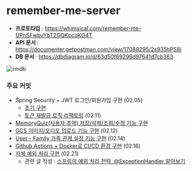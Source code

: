 # remember-me-server

- **프로토타입** : https://whimsical.com/remember-me-UPnSFwbvYbT2GQKpcqKG4T
- **API 문서** : https://documenter.getpostman.com/view/17088295/2s935hPS8i
- **DB 문서** : https://dbdiagram.io/d/63d50f69296d97641d7cb363

![rmdb](https://user-images.githubusercontent.com/77563814/218291131-3994fbbc-bc6d-4780-a34d-71a0d797d77a.png)


### 주요 커밋
- Spring Security + JWT 로그인/회원가입 구현 (02.05)
  - [초기 구현](https://github.com/GDSC-RememberMe/remember-me-server/pull/1)
  - [토큰 재발급 로직 리팩토링](https://github.com/GDSC-RememberMe/remember-me-server/commit/e3e1c146671805f404e455d284b316fd42cbfd45) (02.11)
- [MemoryQuiz(사용자 추억) 저장/삭제/조회/수정 기능 구현](https://github.com/GDSC-RememberMe/remember-me-server/pull/2/commits/f70aef299ea5263466b00b11949d0bf3ed2dc9c6#diff-ec356e0454efce7af49c5653b013b1058632ba12f02c51600e869a628d6541f1) 
- [GCS 이미지/오디오 업로드 기능 구현](https://github.com/GDSC-RememberMe/remember-me-server/pull/2/commits/f70aef299ea5263466b00b11949d0bf3ed2dc9c6#diff-ec356e0454efce7af49c5653b013b1058632ba12f02c51600e869a628d6541f1) (02.12)
- [User - Family 가족 관계 설정 기능 구현](https://github.com/GDSC-RememberMe/remember-me-server/pull/4) (02.14)
- [Github Actions + Docker로 CI/CD 환경 구현](https://github.com/GDSC-RememberMe/remember-me-server/blob/e69d41e19047e5f7e19d35f135d9619e28d3aab5/.github/workflows/gradle.yml) (02.16)
- [자체 예외 처리 구현](https://github.com/GDSC-RememberMe/remember-me-server/commit/f16b7b09dbfda6b55ac495e677dca84dcf0a36ef) (02.21)
  - 관련 글 작성 : [스프링의 예외 처리 전략, @ExceptionHandler 알아보기](https://sooyoungh.github.io/exception-1)
